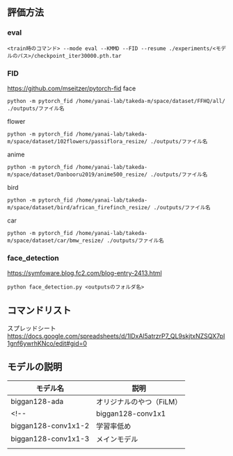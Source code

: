 ## 評価方法
### eval
```
<train時のコマンド> --mode eval --KMMD --FID --resume ./experiments/<モデルのパス>/checkpoint_iter30000.pth.tar
```

### FID
https://github.com/mseitzer/pytorch-fid
face
```
python -m pytorch_fid /home/yanai-lab/takeda-m/space/dataset/FFHQ/all/ ./outputs/ファイル名
```
flower
```
python -m pytorch_fid /home/yanai-lab/takeda-m/space/dataset/102flowers/passiflora_resize/ ./outputs/ファイル名
```
anime
```
python -m pytorch_fid /home/yanai-lab/takeda-m/space/dataset/Danbooru2019/anime500_resize/ ./outputs/ファイル名
```
bird
```
python -m pytorch_fid /home/yanai-lab/takeda-m/space/dataset/bird/african_firefinch_resize/ ./outputs/ファイル名
```
car
```
python -m pytorch_fid /home/yanai-lab/takeda-m/space/dataset/car/bmw_resize/ ./outputs/ファイル名
```

### face_detection
https://symfoware.blog.fc2.com/blog-entry-2413.html
```
python face_detection.py <outputsのフォルダ名>
```

## コマンドリスト
スプレッドシート<br>
https://docs.google.com/spreadsheets/d/1lDxAl5atrzrP7_QL9skjtxNZSQX7pI1gnf6ywrhKNco/edit#gid=0                                                           

## モデルの説明
| モデル名                | 説明                      |
| ------------------- | ----------------------- |
| biggan128-ada       | オリジナルのやつ（FiLM）          |
<!-- | biggan128-conv1x1   | 1x1convのパラメータをそのまま学習    | -->
| biggan128-conv1x1-2 | 学習率低め |
| biggan128-conv1x1-3 | メインモデル |
|                     |                         |


